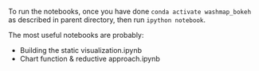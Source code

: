 To run the notebooks, once you have done  `conda activate washmap_bokeh` as described
in parent directory, then run `ipython notebook`.

The most useful notebooks are probably:

* Building the static visualization.ipynb
* Chart function & reductive approach.ipynb
